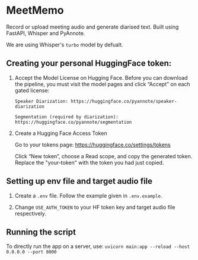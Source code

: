 # MeetMemo

Record or upload meeting audio and generate diarised text. Built using FastAPI, Whisper and PyAnnote. 

We are using Whisper's `turbo` model by defualt.

## Creating your personal HuggingFace token:

1.  Accept the Model License on Hugging Face.
    Before you can download the pipeline, you must visit the model pages and click “Accept” on each gated license:

        Speaker Diarization: https://huggingface.co/pyannote/speaker-diarization

        Segmentation (required by diarization): https://huggingface.co/pyannote/segmentation

2.  Create a Hugging Face Access Token

    Go to your tokens page: https://huggingface.co/settings/tokens

    Click “New token”, choose a Read scope, and copy the generated token. Replace the "your-token" with the token you had just copied.

## Setting up env file and target audio file

1.  Create a `.env` file. Follow the example given in `.env.example`.

2.  Change `USE_AUTH_TOKEN` to your HF token key and target audio file respectively.


## Running the script
To directly run the app on a server, use: `uvicorn main:app --reload --host 0.0.0.0 --port 8000`
